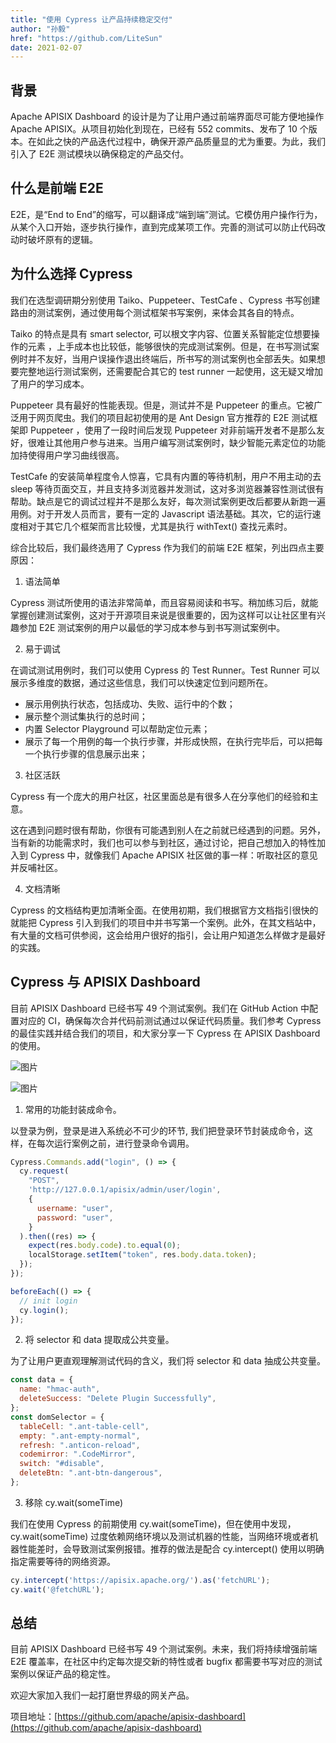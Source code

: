 ```yaml
---
title: "使用 Cypress 让产品持续稳定交付"
author: "孙毅"
href: "https://github.com/LiteSun"
date: 2021-02-07
---
```


## 背景

Apache APISIX Dashboard 的设计是为了让用户通过前端界面尽可能方便地操作 Apache APISIX。从项目初始化到现在，已经有 552 commits、发布了 10 个版本。在如此之快的产品迭代过程中，确保开源产品质量显的尤为重要。为此，我们引入了 E2E 测试模块以确保稳定的产品交付。

## 什么是前端 E2E

E2E，是“End to End”的缩写，可以翻译成“端到端”测试。它模仿用户操作行为，从某个入口开始，逐步执行操作，直到完成某项工作。完善的测试可以防止代码改动时破坏原有的逻辑。

## 为什么选择 Cypress

我们在选型调研期分别使用 Taiko、Puppeteer、TestCafe 、Cypress 书写创建路由的测试案例，通过使用每个测试框架书写案例，来体会其各自的特点。

Taiko 的特点是具有 smart selector, 可以根文字内容、位置关系智能定位想要操作的元素 ，上手成本也比较低，能够很快的完成测试案例。但是，在书写测试案例时并不友好，当用户误操作退出终端后，所书写的测试案例也全部丢失。如果想要完整地运行测试案例，还需要配合其它的 test runner 一起使用，这无疑又增加了用户的学习成本。

Puppeteer 具有最好的性能表现。但是，测试并不是 Puppeteer 的重点。它被广泛用于网页爬虫。我们的项目起初使用的是 Ant Design 官方推荐的 E2E 测试框架即 Puppeteer ，使用了一段时间后发现 Puppeteer 对非前端开发者不是那么友好，很难让其他用户参与进来。当用户编写测试案例时，缺少智能元素定位的功能加持使得用户学习曲线很高。

TestCafe 的安装简单程度令人惊喜，它具有内置的等待机制，用户不用主动的去 sleep 等待页面交互，并且支持多浏览器并发测试，这对多浏览器兼容性测试很有帮助。缺点是它的调试过程并不是那么友好，每次测试案例更改后都要从新跑一遍用例。对于开发人员而言，要有一定的 Javascript 语法基础。其次，它的运行速度相对于其它几个框架而言比较慢，尤其是执行 withText() 查找元素时。

综合比较后，我们最终选用了 Cypress 作为我们的前端 E2E 框架，列出四点主要原因：

1. 语法简单

Cypress 测试所使用的语法非常简单，而且容易阅读和书写。稍加练习后，就能掌握创建测试案例，这对于开源项目来说是很重要的，因为这样可以让社区里有兴趣参加 E2E 测试案例的用户以最低的学习成本参与到书写测试案例中。

2. 易于调试

在调试测试用例时，我们可以使用 Cypress 的 Test Runner。Test Runner 可以展示多维度的数据，通过这些信息，我们可以快速定位到问题所在。

- 展示用例执行状态，包括成功、失败、运行中的个数；
- 展示整个测试集执行的总时间；
- 内置 Selector Playground 可以帮助定位元素；
- 展示了每一个用例的每一个执行步骤，并形成快照，在执行完毕后，可以把每一个执行步骤的信息展示出来；

3. 社区活跃

Cypress 有一个庞大的用户社区，社区里面总是有很多人在分享他们的经验和主意。

这在遇到问题时很有帮助，你很有可能遇到别人在之前就已经遇到的问题。另外，当有新的功能需求时，我们也可以参与到社区，通过讨论，把自己想加入的特性加入到 Cypress 中，就像我们 Apache APISIX 社区做的事一样：听取社区的意见并反哺社区。

4. 文档清晰

Cypress 的文档结构更加清晰全面。在使用初期，我们根据官方文档指引很快的就能把 Cypress 引入到我们的项目中并书写第一个案例。此外，在其文档站中，有大量的文档可供参阅，这会给用户很好的指引，会让用户知道怎么样做才是最好的实践。

## Cypress 与 APISIX Dashboard

目前 APISIX Dashboard 已经书写 49 个测试案例。我们在 GitHub Action 中配置对应的 CI，确保每次合并代码前测试通过以保证代码质量。我们参考 Cypress 的最佳实践并结合我们的项目，和大家分享一下 Cypress 在 APISIX Dashboard 的使用。

![图片](https://static.apiseven.com/202102/apisix-dashboard-e2e.gif)

![图片](https://static.apiseven.com/202102/image.png)

1. 常用的功能封装成命令。

以登录为例，登录是进入系统必不可少的环节, 我们把登录环节封装成命令，这样，在每次运行案例之前，进行登录命令调用。

```javascript
Cypress.Commands.add("login", () => {
  cy.request(
    "POST",
    'http://127.0.0.1/apisix/admin/user/login',
    {
      username: "user",
      password: "user",
    }
  ).then((res) => {
    expect(res.body.code).to.equal(0);
    localStorage.setItem("token", res.body.data.token);
  });
});
```

```javascript
beforeEach(() => {
  // init login
  cy.login();
});
```

2. 将 selector 和 data 提取成公共变量。

为了让用户更直观理解测试代码的含义，我们将 selector 和 data 抽成公共变量。

```javascript
const data = {
  name: "hmac-auth",
  deleteSuccess: "Delete Plugin Successfully",
};
const domSelector = {
  tableCell: ".ant-table-cell",
  empty: ".ant-empty-normal",
  refresh: ".anticon-reload",
  codemirror: ".CodeMirror",
  switch: "#disable",
  deleteBtn: ".ant-btn-dangerous",
};
```

3. 移除 cy.wait(someTime)

我们在使用 Cypress 的前期使用 cy.wait(someTime)，但在使用中发现，cy.wait(someTime) 过度依赖网络环境以及测试机器的性能，当网络环境或者机器性能差时，会导致测试案例报错。推荐的做法是配合 cy.intercept() 使用以明确指定需要等待的网络资源。

```javascript
cy.intercept('https://apisix.apache.org/').as('fetchURL');
cy.wait('@fetchURL');
```

## 总结

目前 APISIX Dashboard 已经书写 49 个测试案例。未来，我们将持续增强前端 E2E 覆盖率，在社区中约定每次提交新的特性或者 bugfix 都需要书写对应的测试案例以保证产品的稳定性。

欢迎大家加入我们一起打磨世界级的网关产品。

项目地址：[https://github.com/apache/apisix-dashboard](https://github.com/apache/apisix-dashboard)
